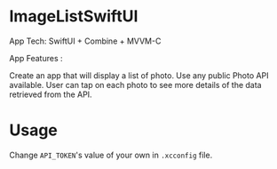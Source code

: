# ImageListSwiftUI

App Tech: SwiftUI + Combine + MVVM-C

App Features :

Create an app that will display a list of photo. Use any public Photo API available.
User can tap on each photo to see more details of the data retrieved from the API.

# Usage
Change `API_TOKEN`'s value of your own in `.xcconfig` file.